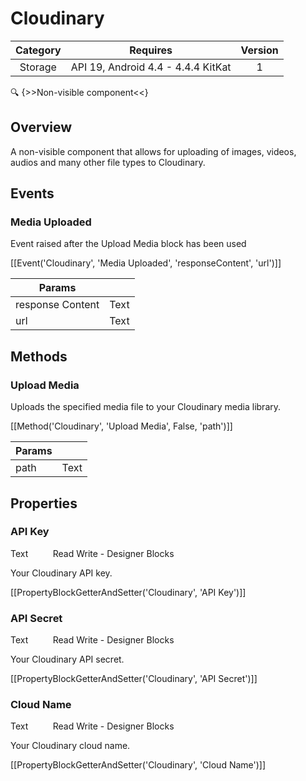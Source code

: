 # Cloudinary

| Category | Requires | Version |
|:--------:|:-------:|:--------:|
|Storage|API 19, Android 4.4 - 4.4.4 KitKat|1|

:mag: {>>Non-visible component<<}

## Overview

A non-visible component that allows for uploading of images, videos, audios and many other file types to Cloudinary.

## Events

### Media Uploaded

Event raised after the Upload Media block has been used

[[Event('Cloudinary', 'Media Uploaded', 'responseContent', 'url')]]

| Params | []() |
|--------|------|
|response Content|<span class="chip chip-text">Text</span>|
|url|<span class="chip chip-text">Text</span>|


## Methods

### Upload Media

Uploads the specified media file to your Cloudinary media library.

[[Method('Cloudinary', 'Upload Media', False, 'path')]]

| Params | []() |
|--------|------|
|path|<span class="chip chip-text">Text</span>|


## Properties

### API Key

<span class="chip chip-text">Text</span>&nbsp;&nbsp;&nbsp;&nbsp;&nbsp;&nbsp;&nbsp;&nbsp;&nbsp;&nbsp;<span class="chip chip-rw">Read</span> <span class="chip chip-rw">Write</span> - <span class="chip chip-bd">Designer</span> <span class="chip chip-bd">Blocks</span> 

Your Cloudinary API key.

[[PropertyBlockGetterAndSetter('Cloudinary', 'API Key')]]

### API Secret

<span class="chip chip-text">Text</span>&nbsp;&nbsp;&nbsp;&nbsp;&nbsp;&nbsp;&nbsp;&nbsp;&nbsp;&nbsp;<span class="chip chip-rw">Read</span> <span class="chip chip-rw">Write</span> - <span class="chip chip-bd">Designer</span> <span class="chip chip-bd">Blocks</span> 

Your Cloudinary API secret.

[[PropertyBlockGetterAndSetter('Cloudinary', 'API Secret')]]

### Cloud Name

<span class="chip chip-text">Text</span>&nbsp;&nbsp;&nbsp;&nbsp;&nbsp;&nbsp;&nbsp;&nbsp;&nbsp;&nbsp;<span class="chip chip-rw">Read</span> <span class="chip chip-rw">Write</span> - <span class="chip chip-bd">Designer</span> <span class="chip chip-bd">Blocks</span> 

Your Cloudinary cloud name.

[[PropertyBlockGetterAndSetter('Cloudinary', 'Cloud Name')]]